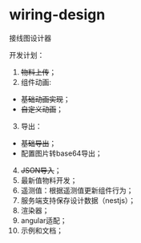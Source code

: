 # wiring-design
接线图设计器

开发计划：
1. ~~物料上传~~；
2. 组件动画: 
  * ~~基础动画实现~~；
  * ~~自定义动画~~；
3. 导出：
  * ~~基础导出~~；
  * 配置图片转base64导出；
4. ~~JSON导入~~；
5. 最新值物料开发；
6. 遥测值：根据遥测值更新组件行为；
7. 服务端支持保存设计数据（nestjs）；
8. 渲染器；
9. angular适配；
10. 示例和文档；